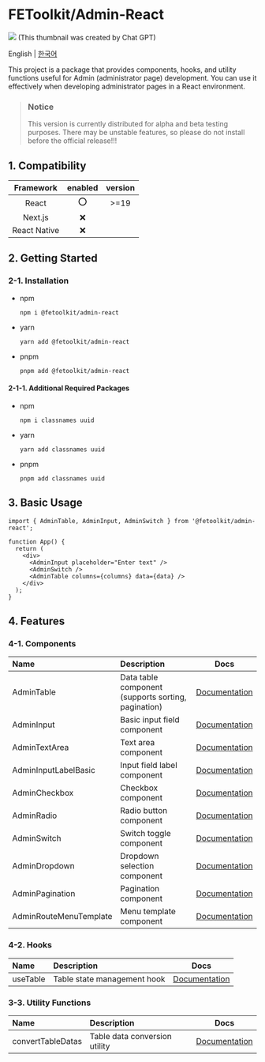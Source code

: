 # FEToolkit/Admin-React

![](https://fejumvuajiwc28287693.gcdn.ntruss.com/fetoolkit/fetoolkit_thumbnail.png)
(This thumbnail was created by Chat GPT)

English | [한국어](./README_kr.md)

This project is a package that provides components, hooks, and utility functions useful for Admin (administrator page) development. You can use it effectively when developing administrator pages in a React environment.

> ### Notice
>
> This version is currently distributed for alpha and beta testing purposes. There may be unstable features, so please do not install before the official release!!!

## 1. Compatibility

|  Framework   | enabled | version |
| :----------: | :-----: | :-----: |
|    React     |   ⭕    |  >=19   |
|   Next.js    |   ❌    |         |
| React Native |   ❌    |         |

## 2. Getting Started

### 2-1. Installation

- npm
  ```
  npm i @fetoolkit/admin-react
  ```
- yarn
  ```
  yarn add @fetoolkit/admin-react
  ```
- pnpm
  ```
  pnpm add @fetoolkit/admin-react
  ```

#### 2-1-1. Additional Required Packages

- npm
  ```
  npm i classnames uuid
  ```
- yarn
  ```
  yarn add classnames uuid
  ```
- pnpm
  ```
  pnpm add classnames uuid
  ```

## 3. Basic Usage

```tsx
import { AdminTable, AdminInput, AdminSwitch } from '@fetoolkit/admin-react';

function App() {
  return (
    <div>
      <AdminInput placeholder="Enter text" />
      <AdminSwitch />
      <AdminTable columns={columns} data={data} />
    </div>
  );
}
```

## 4. Features

### 4-1. Components

| Name                   | Description                                         |                           Docs                           |
| :--------------------- | :-------------------------------------------------- | :------------------------------------------------------: |
| AdminTable             | Data table component (supports sorting, pagination) |      [Documentation](./docs/en/component_table.md)       |
| AdminInput             | Basic input field component                         |      [Documentation](./docs/en/component_input.md)       |
| AdminTextArea          | Text area component                                 |     [Documentation](./docs/en/component_textarea.md)     |
| AdminInputLabelBasic   | Input field label component                         | [Documentation](./docs/en/component_inputlabel_basic.md) |
| AdminCheckbox          | Checkbox component                                  |     [Documentation](./docs/en/component_checkbox.md)     |
| AdminRadio             | Radio button component                              |      [Documentation](./docs/en/component_radio.md)       |
| AdminSwitch            | Switch toggle component                             |      [Documentation](./docs/en/component_switch.md)      |
| AdminDropdown          | Dropdown selection component                        |     [Documentation](./docs/en/component_dropdown.md)     |
| AdminPagination        | Pagination component                                |    [Documentation](./docs/en/component_pagination.md)    |
| AdminRouteMenuTemplate | Menu template component                             |   [Documentation](./docs/en/component_menutemplate.md)   |

### 4-2. Hooks

| Name     | Description                 |                    Docs                     |
| :------- | :-------------------------- | :-----------------------------------------: |
| useTable | Table state management hook | [Documentation](./docs/en/hook_useTable.md) |

### 3-3. Utility Functions

| Name              | Description                   |                         Docs                         |
| :---------------- | :---------------------------- | :--------------------------------------------------: |
| convertTableDatas | Table data conversion utility | [Documentation](./docs/en/util_convertTableDatas.md) |
